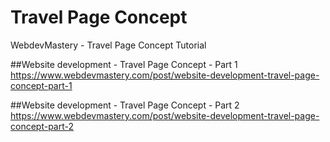 # Travel Page Concept
 WebdevMastery - Travel Page Concept Tutorial

##Website development - Travel Page Concept - Part 1
https://www.webdevmastery.com/post/website-development-travel-page-concept-part-1

##Website development - Travel Page Concept - Part 2
https://www.webdevmastery.com/post/website-development-travel-page-concept-part-2